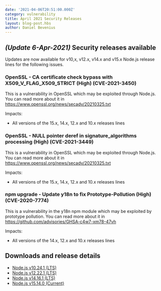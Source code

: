 ```yaml
---
date: '2021-04-06T20:51:00.000Z'
category: vulnerability
title: April 2021 Security Releases
layout: blog-post.hbs
author: Daniel Bevenius
---
```


## _(Update 6-Apr-2021)_ Security releases available

Updates are now available for v10,x, v12.x, v14.x and v15.x Node.js release lines for the following issues.

### OpenSSL - CA certificate check bypass with X509_V_FLAG_X509_STRICT (High) (CVE-2021-3450)

This is a vulnerability in OpenSSL which may be exploited through Node.js. You can read more about it in
https://www.openssl.org/news/secadv/20210325.txt

Impacts:

- All versions of the 15.x, 14.x, 12.x and 10.x releases lines

### OpenSSL - NULL pointer deref in signature_algorithms processing (High) (CVE-2021-3449)

This is a vulnerability in OpenSSL which may be exploited through Node.js. You can read more about it in
https://www.openssl.org/news/secadv/20210325.txt

Impacts:

- All versions of the 15.x, 14.x, 12.x and 10.x releases lines

### npm upgrade - Update y18n to fix Prototype-Pollution (High) (CVE-2020-7774)

This is a vulnerability in the y18n npm module which may be exploited by prototype pollution.
You can read more about it in
https://github.com/advisories/GHSA-c4w7-xm78-47vh

Impacts:

- All versions of the 14.x, 12.x and 10.x releases lines

## Downloads and release details

- [Node.js v10.24.1 (LTS)](/blog/release/v10.24.1/)
- [Node.js v12.22.1 (LTS)](/blog/release/v12.22.1/)
- [Node.js v14.16.1 (LTS)](/blog/release/v14.16.1/)
- [Node.js v15.14.0 (Current)](/blog/release/v15.14.0/)
